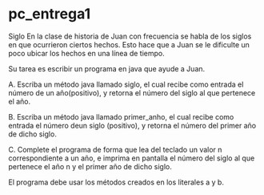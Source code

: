 # pc_entrega1

Siglo
En la clase de historia de Juan con frecuencia se habla de los siglos en que ocurrieron ciertos hechos. Esto hace que a Juan se le dificulte un poco ubicar los hechos en una línea de tiempo. 

 Su tarea es escribir un programa en java que ayude a Juan.

 

A. Escriba un método java llamado siglo, el cual recibe como entrada el número de un año(positivo), y retorna el número del siglo al que pertenece el año.

 

B. Escriba un método java llamado primer_anho, el cual recibe como entrada el número deun siglo (positivo), y retorna el número del primer año de dicho siglo.

 

C. Complete el programa de forma que lea del teclado un valor n correspondiente a un año, e imprima en pantalla el número del siglo al que  pertenece el año n y el primer año de dicho siglo.

 

El programa debe usar los métodos creados en los literales a y b.
